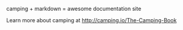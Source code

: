 camping + markdown = awesome documentation site

Learn more about camping at http://camping.io/The-Camping-Book
